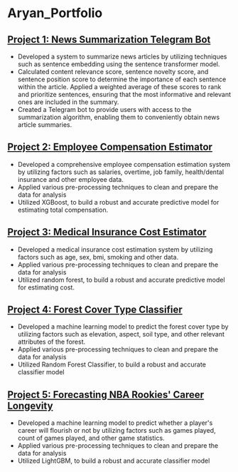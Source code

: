 # Aryan_Portfolio

## [Project 1: News Summarization Telegram Bot](https://github.com/aryanj10/News-Summarization-Telegram-Bot) 
* Developed a system to summarize news articles by utilizing techniques such as sentence embedding using the sentence transformer model.
* Calculated content relevance score, sentence novelty score, and sentence position score to determine the importance of each sentence within the article. Applied a weighted average of these scores to rank and prioritize sentences, ensuring that the most informative and relevant ones are included in the summary.
* Created a Telegram bot to provide users with access to the summarization algorithm, enabling them to conveniently obtain news article summaries.

## [Project 2: Employee Compensation Estimator](https://github.com/aryanj10/Employee-Compensation-Regression) 
* Developed a comprehensive employee compensation estimation system by utilizing factors such as salaries, overtime, job family, health/dental insurance and other employee data.
* Applied various pre-processing techniques to clean and prepare the data for analysis
* Utilized XGBoost, to build a robust and accurate predictive model for estimating total compensation.

## [Project 3: Medical Insurance Cost Estimator](https://github.com/aryanj10/Medical-Insurance-Cost-Regression)
* Developed a medical insurance cost estimation system by utilizing factors such as age, sex, bmi, smoking and other data.
* Applied various pre-processing techniques to clean and prepare the data for analysis
* Utilized random forest, to build a robust and accurate predictive model for estimating cost.

## [Project 4: Forest Cover Type Classifier](https://github.com/aryanj10/Forest-Cover-Type-Classification)
* Developed a machine learning model to predict the forest cover type by utilizing factors such as elevation, aspect, soil type, and other relevant attributes of the forest.
* Applied various pre-processing techniques to clean and prepare the data for analysis
* Utilized Random Forest Classifier, to build a robust and accurate classifier model

## [Project 5: Forecasting NBA Rookies' Career Longevity](https://github.com/aryanj10/NBA-Longevity-Classification)
* Developed a machine learning model to predict whether a player's career will flourish or not by utilizing factors such as games played, count of games played, and other game statistics.
* Applied various pre-processing techniques to clean and prepare the data for analysis
* Utilized LightGBM, to build a robust and accurate classifier model
  
